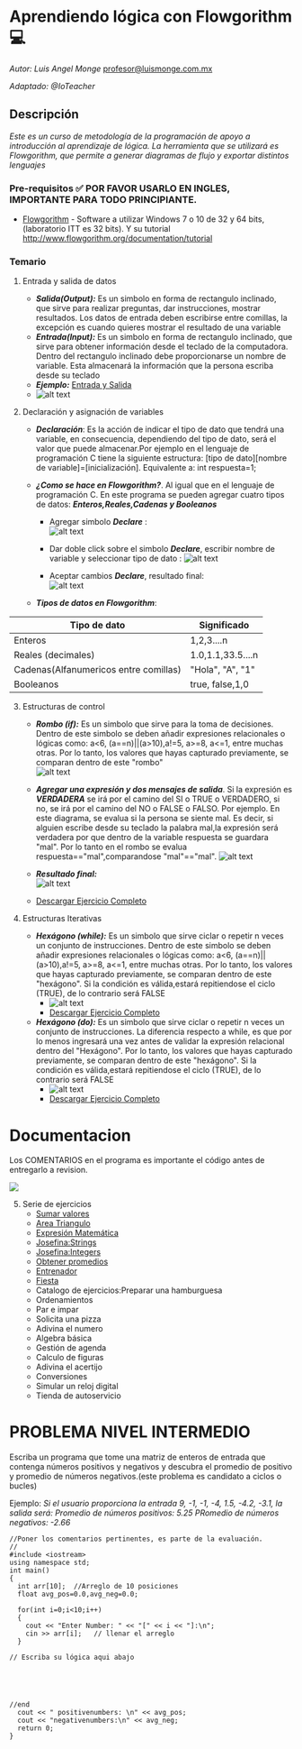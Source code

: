 # Aprendiendo lógica con Flowgorithm :computer: 

_Autor: Luis Angel Monge_
profesor@luismonge.com.mx

_Adaptado: @IoTeacher_

## Descripción

_Este es un curso de metodología de la programación de apoyo a introducción al aprendizaje de lógica. La herramienta que se utilizará es  Flowgorithm, que permite a generar  diagramas de flujo y exportar distintos lenguajes_

### Pre-requisitos :white_check_mark: POR FAVOR USARLO EN INGLES, IMPORTANTE PARA TODO PRINCIPIANTE.

* [Flowgorithm](http://www.flowgorithm.org/) - Software a utilizar Windows 7 o 10 de 32 y 64 bits, (laboratorio ITT es 32 bits). Y su tutorial http://www.flowgorithm.org/documentation/tutorial

### Temario

1. Entrada y salida de datos
	* ***Salida(Output):*** Es un simbolo en forma de rectangulo inclinado, que sirve para realizar preguntas, dar instrucciones, mostrar resultados. Los datos de entrada deben escribirse entre comillas, la excepción es cuando quieres mostrar el resultado de una variable
	* ***Entrada(Input):*** Es un simbolo en forma de rectangulo inclinado, que sirve para obtener información desde el teclado de la computadora. Dentro del rectangulo inclinado debe proporcionarse un nombre de variable. Esta almacenará la información que la persona escriba desde su teclado
	* ***Ejemplo:*** [Entrada y Salida](https://github.com/IamLAM/Flowgorithm/blob/master/Entrada_Salida.fprg)
	* ![alt text](https://github.com/IamLAM/Flowgorithm/blob/master/img/entrada_salida.jpg "ES")

2. Declaración y asignación de variables
	* ***Declaración***: Es la acción de indicar el tipo de dato que tendrá una variable, en consecuencia, dependiendo del tipo de dato, será el valor que puede almacenar.Por ejemplo
	en el lenguaje de programación C tiene la siguiente estructura: [tipo de dato][nombre de variable]=[inicialización]. Equivalente a: int respuesta=1;
	
	* ***¿Como se hace en Flowgorithm?***. Al igual que en el lenguaje de programación C. En este programa se pueden agregar cuatro tipos de datos: ***Enteros,Reales,Cadenas y Booleanos***
	
		* Agregar simbolo ***Declare*** :<br>
		![alt text](https://github.com/IamLAM/Flowgorithm/blob/master/img/agregandoSimboloDeclare.jpg "Agregando simbolo")

		* Dar doble click sobre el simbolo ***Declare***, escribir nombre de variable y seleccionar tipo de dato :
		![alt text](https://github.com/IamLAM/Flowgorithm/blob/master/img/agregandoTipoDatoDeclare.jpg "Agregando tipo de dato")
		* Aceptar cambios  ***Declare***, resultado final:<br>
		![alt text](https://github.com/IamLAM/Flowgorithm/blob/master/img/agregandoDeclareCompleto.jpg "Declare completo")
	
	* ***Tipos de datos en Flowgorithm***: 
	
Tipo de dato | Significado
----------|------------
Enteros | 1,2,3....n
Reales (decimales) | 1.0,1.1,33.5....n
Cadenas(Alfanumericos entre comillas) | "Hola", "A", "1"
Booleanos | true, false,1,0


	
3. Estructuras de control
	* ***Rombo (if):*** Es un simbolo que sirve para la toma de decisiones. Dentro de este simbolo se deben añadir expresiones relacionales o lógicas como: a<6, (a==n)||(a>10),a!=5, a>=8, a<=1, entre muchas otras. Por lo tanto, los valores que hayas capturado previamente, se comparan dentro de este "rombo"<br>![alt text](https://github.com/IamLAM/Flowgorithm/blob/master/img/Control.jpg "If")
	* ***Agregar una expresión y dos mensajes de salida***. Si la expresión es ***VERDADERA*** se irá por el camino del SI o TRUE o VERDADERO, si no, se irá por el camino del NO o FALSE o FALSO. Por ejemplo. En este diagrama, se evalua si la persona se siente mal. Es decir, si alguien escribe desde su teclado la palabra mal,la expresión será verdadera por que dentro de la variable respuesta se guardara "mal". Por lo tanto en el rombo se evalua respuesta=="mal",comparandose "mal"=="mal". ![alt text](https://github.com/IamLAM/Flowgorithm/blob/master/img/Control_Respuesta.jpg "Expresiones")
	
	* ***Resultado final:***<br>
	![alt text](https://github.com/IamLAM/Flowgorithm/blob/master/img/Control_Completo.jpg "Expresiones Completo")

	* [Descargar Ejercicio Completo](https://github.com/IamLAM/Flowgorithm/blob/master/EstructuradeControl.fprg)

4. Estructuras Iterativas
	* ***Hexágono (while):*** Es un simbolo que sirve ciclar o repetir n veces un conjunto de instrucciones. Dentro de este simbolo se deben añadir expresiones relacionales o lógicas como: a<6, (a==n)||(a>10),a!=5, a>=8, a<=1, entre muchas otras. Por lo tanto, los valores que hayas capturado previamente, se comparan dentro de este "hexágono". Si la condición es válida,estará repitiendose el ciclo (TRUE), de lo contrario será FALSE<br>
		* ![alt text](https://github.com/IamLAM/Flowgorithm/blob/master/img/CicloWhile.jpg "while")
		* [Descargar Ejercicio Completo](https://github.com/IamLAM/Flowgorithm/blob/master/EstructuraIterativaWhile.fprg)
	* ***Hexágono (do):*** Es un simbolo que sirve ciclar o repetir n veces un conjunto de instrucciones. La diferencia respecto a while, es que por lo menos ingresará una vez antes de validar  la expresión relacional dentro del "Hexágono". Por lo tanto, los valores que hayas capturado previamente, se comparan dentro de este "hexágono". Si la condición es válida,estará repitiendose el ciclo (TRUE), de lo contrario será FALSE<br>
		* ![alt text](https://github.com/IamLAM/Flowgorithm/blob/master/img/CicloDoWhile.jpg "do")
		* [Descargar Ejercicio Completo](https://github.com/IamLAM/Flowgorithm/blob/master/EstructuraIterativaDoWhile.fprg)

# Documentacion

Los COMENTARIOS en el programa es importante el código antes de entregarlo a revision.

![](img/Comentarios.png)


5. Serie de ejercicios
    * [Sumar valores](https://github.com/IamLAM/Flowgorithm/blob/master/01_SumarValores.fprg)
    * [Area Triangulo](https://github.com/IamLAM/Flowgorithm/blob/master/02_AreaTriangulo.fprg) 
    * [Expresión Matemática](https://github.com/IamLAM/Flowgorithm/blob/master/03_Expresi%C3%B3nMatem%C3%A1tica.fprg) 
    * [Josefina:Strings](https://github.com/IamLAM/Flowgorithm/blob/master/04_Josefina.fprg) 
    * [Josefina:Integers](https://github.com/IamLAM/Flowgorithm/blob/master/05_JosefinaN.fprg) 
    * [Obtener promedios](https://github.com/IamLAM/Flowgorithm/blob/master/06_ObtenerPromedio.fprg	) 
	* [Entrenador](https://github.com/IamLAM/Flowgorithm/blob/master/07_Entrenador.fprg) 
	* [Fiesta](https://github.com/IamLAM/Flowgorithm/blob/master/08_Fiesta.fprg)
 	* Catalogo de ejercicios:Preparar una hamburguesa  
    * Ordenamientos
    * Par e impar
    * Solicita una pizza
    * Adivina el numero
    * Algebra básica
    * Gestión de agenda
    * Calculo de figuras
    * Adivina el acertijo
    * Conversiones 
    * Simular un reloj digital
    * Tienda de autoservicio
	
 
# PROBLEMA NIVEL INTERMEDIO
   Escriba un programa que tome una matriz de enteros de entrada que contenga números positivos y negativos y descubra el promedio de positivo y promedio de números negativos.(este problema es candidato a ciclos o bucles)

Ejemplo:
_Si el usuario proporciona la entrada 9, -1, -1, -4, 1.5, -4.2, -3.1, 
la salida será:
Promedio de números positivos: 5.25
PRomedio de números negativos: -2.66_

```
//Poner los comentarios pertinentes, es parte de la evaluación.
//
#include <iostream>
using namespace std;
int main()
{
  int arr[10];  //Arreglo de 10 posiciones
  float avg_pos=0.0,avg_neg=0.0;

  for(int i=0;i<10;i++)
  {
    cout << "Enter Number: " << "[" << i << "]:\n";
    cin >> arr[i];   // llenar el arreglo
  }

// Escriba su lógica aqui abajo





//end
  cout << " positivenumbers: \n" << avg_pos;
  cout << "negativenumbers:\n" << avg_neg;  
  return 0;
}

